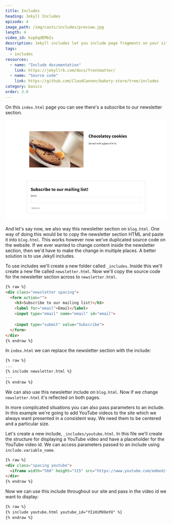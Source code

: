 ```yaml
---
title: Includes
heading: Jekyll Includes
episode: 4
image_path: /img/casts/includes/preview.jpg
length: 4
video_id: kzpGqdEMbIs
description: Jekyll includes let you include page fragments on your site
tags:
  - includes
resources:
  - name: "Include documentation"
    link: https://jekyllrb.com/docs/frontmatter/
  - name: "Source code"
    link: https://github.com/CloudCannon/bakery-store/tree/includes
category: basics
order: 3.0
---
```

On this `index.html` page you can see there's a subscribe to our newsletter section.

![Newsletter section](/img/casts/includes/newsletter-section.png)

And let's say now, we also way this newsletter section on `blog.html`. One way of doing this would be to copy the newsletter section HTML and paste it into `blog.html`. This works however now we've duplicated source code on the website. If we ever wanted to change content inside the newsletter section, then we'd have to make the change in multiple places. A better solution is to use Jekyll includes.

To use includes we'll create a new folder called `_includes`. Inside this we'll create a new file called `newsletter.html`. Now we'll copy the source code for the newsletter section across to `newsletter.html`.

~~~html
{% raw %}
<div class="newsletter spacing">
  <form action="">
    <h3>Subscribe to our mailing list!</h3>
    <label for="email">Email</label>
    <input type="email" name="email" id="email">

    <input type="submit" value="Subscribe">
  </form>
</div>
{% endraw %}
~~~

In `index.html` we can replace the newsletter section with the include:

~~~html
{% raw %}
...
{% include newsletter.html %}
...
{% endraw %}
~~~

We can also use this newsletter include on `blog.html`. Now if we change `newsletter.html` it's reflected on both pages.

In more complicated situations you can also pass parameters to an include. In this example we're going to add YouTube videos to the site which we always want presented in a consistent way. We need them to be centered and a particular size.

Let's create a new include, `_includes/youtube.html`. In this file we'll create the structure for displaying a YouTube video and have a placeholder for the YouTube video id. We can access parameters passed to an include using `include.variable_name`.

~~~html
{% raw %}
<div class="spacing youtube">
  <iframe width="560" height="315" src="https://www.youtube.com/embed/{{ include.youtube_id }}" frameborder="0" allowfullscreen></iframe>
</div>
{% endraw %}
~~~

Now we can use this include throughout our site and pass in the video id we want to display:

~~~html
{% raw %}
{% include youtube.html youtube_id="YIiHiMXOeYU" %}
{% endraw %}
~~~
